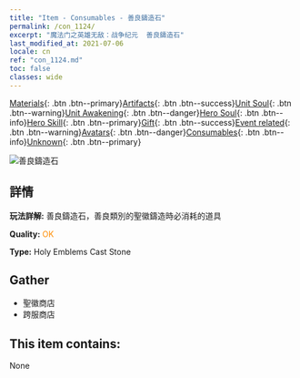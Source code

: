 ```yaml
---
title: "Item - Consumables - 善良鑄造石"
permalink: /con_1124/
excerpt: "魔法门之英雄无敌：战争纪元  善良鑄造石"
last_modified_at: 2021-07-06
locale: cn
ref: "con_1124.md"
toc: false
classes: wide
---
```

 [Materials](/ItemsCN/){: .btn .btn--primary}[Artifacts](/ItemsCN/Artifacts/){: .btn .btn--success}[Unit Soul](/ItemsCN/UnitSoul/){: .btn .btn--warning}[Unit Awakening](/ItemsCN/UnitAwakening/){: .btn .btn--danger}[Hero Soul](/ItemsCN/HeroSoul/){: .btn .btn--info}[Hero Skill](/ItemsCN/HeroSkill/){: .btn .btn--primary}[Gift](/ItemsCN/Gift/){: .btn .btn--success}[Event related](/ItemsCN/Events/){: .btn .btn--warning}[Avatars](/ItemsCN/Avatars/){: .btn .btn--danger}[Consumables](/ItemsCN/Consumables/){: .btn .btn--info}[Unknown](/ItemsCN/Unknown/){: .btn .btn--primary}

 ![善良鑄造石](/images/t/i_8002.png)

## 詳情
 **玩法詳解:** 善良鑄造石，善良類別的聖徽鑄造時必消耗的道具

 **Quality:** <span style="color: #FF8C00">OK</span>

 **Type:** Holy Emblems Cast Stone

## Gather

*    聖徽商店 
*    跨服商店 

## This item contains:

  None

